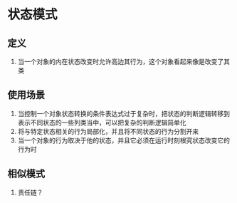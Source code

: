 # 状态模式
## 定义
1. 当一个对象的内在状态改变时允许高边其行为，这个对象看起来像是改变了其类
## 使用场景
1. 当控制一个对象状态转换的条件表达式过于复杂时，把状态的判断逻辑转移到表示不同状态的一些列类当中，可以把复杂的判断逻辑简单化
2. 将与特定状态相关的行为局部化，并且将不同状态的行为分割开来
3. 当一个对象的行为取决于他的状态，并且它必须在运行时刻根究状态改变它的行为时
## 相似模式
1. 责任链？